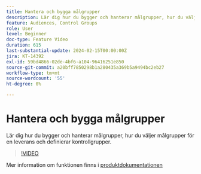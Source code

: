 ```yaml
---
title: Hantera och bygga målgrupper
description: Lär dig hur du bygger och hanterar målgrupper, hur du väljer målgrupper för en leverans och definierar kontrollgrupper.
feature: Audiences, Control Groups
role: User
level: Beginner
doc-type: Feature Video
duration: 615
last-substantial-update: 2024-02-15T00:00:00Z
jira: KT-14392
exl-id: 59bd4866-02de-4bf6-a104-96416251e850
source-git-commit: a20bff7850298b1a280435a369b5a9494bc2eb27
workflow-type: tm+mt
source-wordcount: '55'
ht-degree: 0%

---
```


# Hantera och bygga målgrupper

Lär dig hur du bygger och hanterar målgrupper, hur du väljer målgrupper för en leverans och definierar kontrollgrupper.

>[!VIDEO](https://video.tv.adobe.com/v/3453206/?learn=on&captions=swe)

Mer information om funktionen finns i [produktdokumentationen](https://experienceleague.adobe.com/docs/campaign-web/v8/audiences/audiences/create-audience.html?lang=sv-SE)
